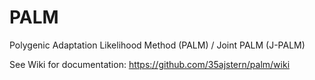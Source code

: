 # PALM
Polygenic Adaptation Likelihood Method (PALM) / Joint PALM (J-PALM)

See Wiki for documentation: https://github.com/35ajstern/palm/wiki

